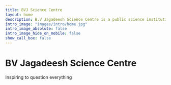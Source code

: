 ```yaml
---
title: BVJ Science Centre
layout: home
description: B.V Jagadeesh Science Centre is a public science institution established by the National Education Society [NES] along with a generous financial help by Sri B.V. Jagadeesh, an alumni of National College in the year 2001, for everyone interested in learning science, particularly focused to encourage youth to take up careers in basic sciences.
intro_image: "images/intro/home.jpg"
intro_image_absolute: false
intro_image_hide_on_mobile: false
show_call_box: false
---
```


# BV Jagadeesh Science Centre

Inspiring to question everything
<br>
    

